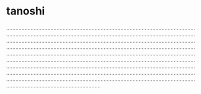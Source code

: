 # tanoshi
..........................................................................................................................................................................................................................................................................................................................................................................................................................................................................................................................................................................................................................................................................................................................................................................................................................................................................................................................................................................................................................................................................................................................................................................................................................
